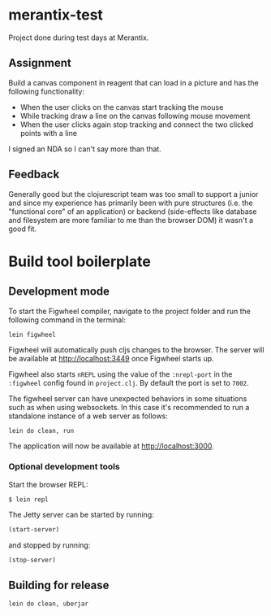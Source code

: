 # merantix-test

Project done during test days at Merantix.

## Assignment

Build a canvas component in reagent that can load in a picture and has the following functionality:

 - When the user clicks on the canvas start tracking the mouse
 - While tracking draw a line on the canvas following mouse movement
 - When the user clicks again stop tracking and connect the two clicked points with a line

I signed an NDA so I can't say more than that.

## Feedback

Generally good but the clojurescript team was too small to support a junior and since my experience has primarily been with pure structures (i.e. the "functional core" of an application) or backend (side-effects like database and filesystem are more familiar to me than the browser DOM) it wasn't a good fit.

# Build tool boilerplate

## Development mode

To start the Figwheel compiler, navigate to the project folder and run the following command in the terminal:

```
lein figwheel
```

Figwheel will automatically push cljs changes to the browser. The server will be available at [http://localhost:3449](http://localhost:3449) once Figwheel starts up. 

Figwheel also starts `nREPL` using the value of the `:nrepl-port` in the `:figwheel`
config found in `project.clj`. By default the port is set to `7002`.

The figwheel server can have unexpected behaviors in some situations such as when using
websockets. In this case it's recommended to run a standalone instance of a web server as follows:

```
lein do clean, run
```

The application will now be available at [http://localhost:3000](http://localhost:3000).


### Optional development tools

Start the browser REPL:

```
$ lein repl
```
The Jetty server can be started by running:

```clojure
(start-server)
```
and stopped by running:
```clojure
(stop-server)
```


## Building for release

```
lein do clean, uberjar
```

